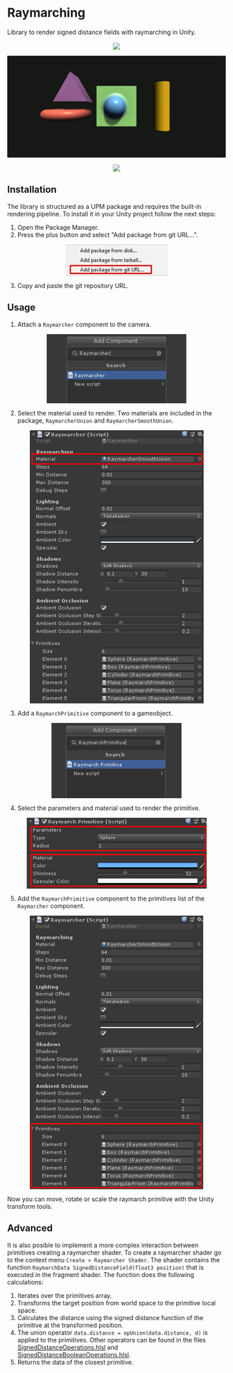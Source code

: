 # Raymarching

Library to render signed distance fields with raymarching in Unity.

<p align="center"><img align="center" src="Documentation~/example1.gif"></p>
<p align="center"><img align="center" src="Documentation~/example2.gif"></p>
<p align="center"><img align="center" src="Documentation~/example3.gif"></p>

## Installation

The library is structured as a UPM package and requires the built-in rendering pipeline. To install it in your Unity project follow the next steps:

1. Open the Package Manager.
2. Press the plus button and select "Add package from git URL...".

<p align="center"><img align="center" src="Documentation~/add_package.jpg"></p>

3. Copy and paste the git repository URL.

## Usage

1. Attach a `Raymarcher` component to the camera.

<p align="center"><img align="center" src="Documentation~/add_raymarcher.jpg"></p>

2. Select the material used to render. Two materials are included in the package, `RaymarcherUnion` and `RaymarcherSmoothUnion`.

<p align="center"><img align="center" src="Documentation~/raymarcher_material.jpg"></p>

3. Add a `RaymarchPrimitive` component to a gameobject.

<p align="center"><img align="center" src="Documentation~/add_raymarch_primitive.jpg"></p>

4. Select the parameters and material used to render the primitive.

<p align="center"><img align="center" src="Documentation~/raymarch_primitive_parameters_material.jpg"></p>

5. Add the `RaymarchPrimitive` component to the primitives list of the `Raymarcher` component.

<p align="center"><img align="center" src="Documentation~/raymarcher_primitives.jpg"></p>

Now you can move, rotate or scale the raymarch primitive with the Unity transform tools.

## Advanced

It is also posible to implement a more complex interaction between primitives creating a raymarcher shader. To create a raymarcher shader go to the context menu `Create > Raymarcher Shader`. The shader contains the function `RaymarchData SignedDistanceField(float3 position)` that is executed in the fragment shader. The function does the following calculations:

1. Iterates over the primitives array.
2. Transforms the target position from world space to the primitive local space.
3. Calculates the distance using the signed distance function of the primitive at the transformed position.
4. The union operator `data.distance = opUnion(data.distance, d)` is applied to the primitives. Other operators can be found in the files [SignedDistanceOperations.hlsl](ShaderLibrary/SignedDistanceOperations.hlsl) and [SignedDistanceBooleanOperations.hlsl](ShaderLibrary/SignedDistanceBooleanOperations.hlsl).
5. Returns the data of the closest primitive.